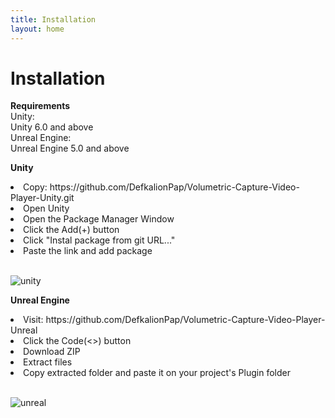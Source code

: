 ```yaml
---
title: Installation
layout: home
---
```


# Installation

**Requirements** <br>
Unity: <br>
Unity 6.0 and above <br>
Unreal Engine: <br>
Unreal Engine 5.0 and above <br>

**Unity** <br>
<li>Copy: https://github.com/DefkalionPap/Volumetric-Capture-Video-Player-Unity.git</li>
<li>Open Unity</li>
<li>Open the Package Manager Window</li>
<li>Click the Add(+) button</li>
<li>Click "Instal package from git URL..."</li>
<li>Paste the link and add package</li><br>

![unity](https://github.com/user-attachments/assets/08314a8b-3859-4797-8adc-fd88fba9a498)

**Unreal Engine** <br>
<li>Visit: https://github.com/DefkalionPap/Volumetric-Capture-Video-Player-Unreal</li>
<li>Click the Code(<>) button</li>
<li>Download ZIP</li>
<li>Extract files</li>
<li>Copy extracted folder and paste it on your project's Plugin folder</li><br>
  
![unreal](https://github.com/user-attachments/assets/bef22ec2-05a3-455a-8f3c-1b9824181a9a)

